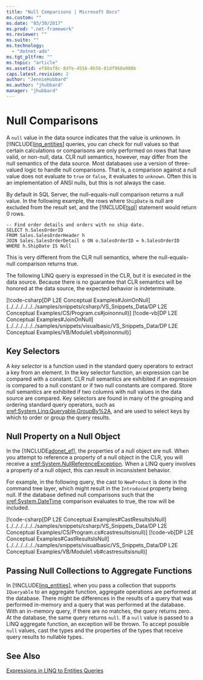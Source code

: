 ```yaml
---
title: "Null Comparisons | Microsoft Docs"
ms.custom: ""
ms.date: "03/30/2017"
ms.prod: ".net-framework"
ms.reviewer: ""
ms.suite: ""
ms.technology: 
  - "dotnet-ado"
ms.tgt_pltfrm: ""
ms.topic: "article"
ms.assetid: ef88af8c-8dfe-4556-8b56-81df960a900b
caps.latest.revision: 2
author: "JennieHubbard"
ms.author: "jhubbard"
manager: "jhubbard"
---
```

# Null Comparisons
A `null` value in the data source indicates that the value is unknown. In [!INCLUDE[linq_entities](../../../../../../includes/linq-entities-md.md)] queries, you can check for null values so that certain calculations or comparisons are only performed on rows that have valid, or non-null, data. CLR null semantics, however, may differ from the null semantics of the data source. Most databases use a version of three-valued logic to handle null comparisons. That is, a comparison against a null value does not evaluate to `true` or `false`, it evaluates to `unknown`. Often this is an implementation of ANSI nulls, but this is not always the case.  
  
 By default in SQL Server, the null-equals-null comparison returns a null value. In the following example, the rows where `ShipDate` is null are excluded from the result set, and the [!INCLUDE[tsql](../../../../../../includes/tsql-md.md)] statement would return 0 rows.  
  
```  
-- Find order details and orders with no ship date.  
SELECT h.SalesOrderID  
FROM Sales.SalesOrderHeader h  
JOIN Sales.SalesOrderDetail o ON o.SalesOrderID = h.SalesOrderID  
WHERE h.ShipDate IS Null  
```  
  
 This is very different from the CLR null semantics, where the null-equals-null comparison returns true.  
  
 The following LINQ query is expressed in the CLR, but it is executed in the data source. Because there is no guarantee that CLR semantics will be honored at the data source, the expected behavior is indeterminate.  
  
 [!code-csharp[DP L2E Conceptual Examples#JoinOnNull](../../../../../../samples/snippets/csharp/VS_Snippets_Data/DP L2E Conceptual Examples/CS/Program.cs#joinonnull)]
 [!code-vb[DP L2E Conceptual Examples#JoinOnNull](../../../../../../samples/snippets/visualbasic/VS_Snippets_Data/DP L2E Conceptual Examples/VB/Module1.vb#joinonnull)]  
  
## Key Selectors  
 A *key selector* is a function used in the standard query operators to extract a key from an element. In the key selector function, an expression can be compared with a constant. CLR null semantics are exhibited if an expression is compared to a null constant or if two null constants are compared. Store null semantics are exhibited if two columns with null values in the data source are compared. Key selectors are found in many of the grouping and ordering standard query operators, such as <xref:System.Linq.Queryable.GroupBy%2A>, and are used to select keys by which to order or group the query results.  
  
## Null Property on a Null Object  
 In the [!INCLUDE[adonet_ef](../../../../../../includes/adonet-ef-md.md)], the properties of a null object are null. When you attempt to reference a property of a null object in the CLR, you will receive a <xref:System.NullReferenceException>. When a LINQ query involves a property of a null object, this can result in inconsistent behavior.  
  
 For example, in the following query, the cast to `NewProduct` is done in the command tree layer, which might result in the `Introduced` property being null. If the database defined null comparisons such that the <xref:System.DateTime> comparison evaluates to true, the row will be included.  
  
 [!code-csharp[DP L2E Conceptual Examples#CastResultsIsNull](../../../../../../samples/snippets/csharp/VS_Snippets_Data/DP L2E Conceptual Examples/CS/Program.cs#castresultsisnull)]
 [!code-vb[DP L2E Conceptual Examples#CastResultsIsNull](../../../../../../samples/snippets/visualbasic/VS_Snippets_Data/DP L2E Conceptual Examples/VB/Module1.vb#castresultsisnull)]  
  
## Passing Null Collections to Aggregate Functions  
 In [!INCLUDE[linq_entities](../../../../../../includes/linq-entities-md.md)], when you pass a collection that supports `IQueryable` to an aggregate function, aggregate operations are performed at the database. There might be differences in the results of a query that was performed in-memory and a query that was performed at the database. With an in-memory query, if there are no matches, the query returns zero. At the database, the same query returns `null`. If a `null` value is passed to a LINQ aggregate function, an exception will be thrown. To accept possible `null` values, cast the types and the properties of the types that receive query results to nullable types.  
  
## See Also  
 [Expressions in LINQ to Entities Queries](../../../../../../docs/framework/data/adonet/ef/language-reference/expressions-in-linq-to-entities-queries.md)